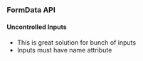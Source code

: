 ### FormData API

#### Uncontrolled Inputs

- This is great solution for bunch of inputs
- Inputs must have name attribute